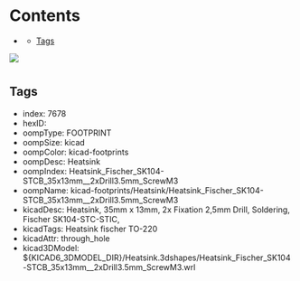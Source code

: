 



Contents
========

* [](#)
	* [Tags](#tags)
  
![][im]
# 

## Tags

- index: 7678
- hexID: 
- oompType: FOOTPRINT
- oompSize: kicad
- oompColor: kicad-footprints
- oompDesc: Heatsink
- oompIndex: Heatsink_Fischer_SK104-STCB_35x13mm__2xDrill3.5mm_ScrewM3
- oompName: kicad-footprints/Heatsink/Heatsink_Fischer_SK104-STCB_35x13mm__2xDrill3.5mm_ScrewM3
- kicadDesc: Heatsink, 35mm x 13mm, 2x Fixation 2,5mm Drill, Soldering, Fischer SK104-STC-STIC,
- kicadTags: Heatsink fischer TO-220
- kicadAttr: through_hole
- kicad3DModel: ${KICAD6_3DMODEL_DIR}/Heatsink.3dshapes/Heatsink_Fischer_SK104-STCB_35x13mm__2xDrill3.5mm_ScrewM3.wrl



[im]: image.png
